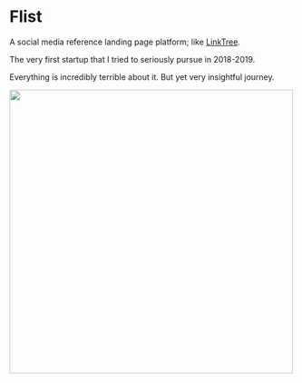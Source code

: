 # Flist
A social media reference landing page platform; like [LinkTree](https://linktr.ee/).

The very first startup that I tried to seriously pursue in 2018-2019.

Everything is incredibly terrible about it. But yet very insightful journey.

<img src="https://github.com/romatallinn/flist-legacy/blob/main/flist-extras/Flist%20Media/App%20Store/Screenshots/tmp2.png?raw=true" width="500">